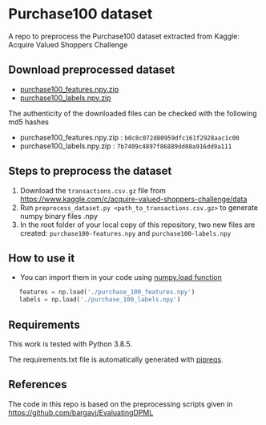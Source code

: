 # Purchase100 dataset

A repo to preprocess the Purchase100 dataset extracted from Kaggle: Acquire Valued Shoppers Challenge

## Download preprocessed dataset

 - [purchase100_features.npy.zip](https://github.com/xehartnort/Purchase100-dataset/blob/master/purchase100_features.npy.zip?raw=true)
 - [purchase100_labels.npy.zip](https://github.com/xehartnort/Purchase100-dataset/blob/master/purchase100_labels.npy.zip?raw=true)

The authenticity of the downloaded files can be checked with the following md5 hashes

 - purchase100_features.npy.zip : `b0c8c072d80959dfc161f2928aac1c00`
 - purchase100_labels.npy.zip : `7b7409c4897f86889dd08a916dd9a111`

## Steps to preprocess the dataset

 1. Download the `transactions.csv.gz` file from https://www.kaggle.com/c/acquire-valued-shoppers-challenge/data
 2. Run `preprocess_dataset.py <path_to_transactions.csv.gz>` to generate numpy binary files .npy
 3. In the root folder of your local copy of this repository, two new files are created: `purchase100-features.npy` and `purchase100-labels.npy`
 
## How to use it

 - You can import them in your code using [numpy.load function](https://numpy.org/doc/stable/reference/generated/numpy.load.html)

 ```python
    features = np.load('./purchase_100_features.npy')
    labels = np.load('./purchase_100_labels.npy')
 ```

## Requirements

This work is tested with Python 3.8.5.

The requirements.txt file is automatically generated with [pipreqs](https://github.com/bndr/pipreqs).

## References

The code in this repo is based on the preprocessing scripts given in https://github.com/bargavj/EvaluatingDPML

